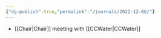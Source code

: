 ```yaml
---
{"dg-publish":true,"permalink":"/journals/2022-12-06/"}
---
```


- [[Chair\|Chair]] meeting with [[CCWater\|CCWater]]